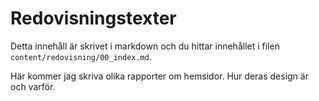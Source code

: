 ---
---
Redovisningstexter
=========================

Detta innehåll är skrivet i markdown och du hittar innehållet i filen `content/redovisning/00_index.md`.

Här kommer jag skriva olika rapporter om hemsidor. Hur deras design är och varför.

